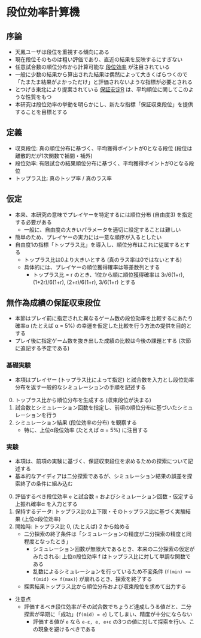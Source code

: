 # 段位効率計算機

## 序論
* 天鳳ユーザは段位を重視する傾向にある
* 現在段位そのものは粗い評価であり、直近の結果を反映するにすぎない
* 任意試合数の順位分布から計算可能な [段位効率](http://tenhou.net/man/#RANKING) が注目されている
* 一般に少数の結果から算出された結果は偶然によって大きくばらつくので「たまたま結果がよかっただけ」と評価されないような指標が必要とされる
* とつげき東北により提案されている [保証安定R](http://totutohoku.b23.coreserver.jp/hp/SLtotu14.htm) は、平均順位に関してこのような性質をもつ
* 本研究は段位効率の挙動を明らかにし、新たな指標「保証収束段位」を提供することを目標とする

## 定義
* 収束段位: 真の順位分布に基づく、平均獲得ポイントが0となる段位 (段位は離散的だが1次関数で補間・補外)
* 段位効率: 有限試合の結果順位分布に基づく、平均獲得ポイントが0となる段位
* トップラス比: 真のトップ率 / 真のラス率

## 仮定
* 本来、本研究の意味でプレイヤーを特定するには順位分布 (自由度3) を指定する必要がある
    * 一般に、自由度の大きいパラメータを適切に設定することは難しい
* 簡単のため、プレイヤーの実力には一意な順序が入るとしたい
* 自由度1の指標「トップラス比」を導入し、順位分布はこれに従属するとする
    * トップラス比は0より大きいとする (真のラス率は0ではないとする)
    * 具体的には、プレイヤーの順位獲得確率は等差数列とする
        * トップラス比 = r のとき、1位から順に順位獲得確率は 3r/6(1+r), (1+2r)/6(1+r), (2+r)/6(1+r), 3/6(1+r) とする

## 無作為成績の保証収束段位
* 本節はプレイ前に指定された異なるゲーム数の段位効率を比較するにあたり確率α (たとえば α = 5%) の幸運を仮定した比較を行う方法の提供を目的とする
* プレイ後に指定ゲーム数を抜き出した成績の比較は今後の課題とする (次節に追記する予定である)

### 基礎実験
* 本項はプレイヤー (トップラス比によって指定) と試合数を入力とし段位効率分布を返す一般的なシミュレーションの手順を記述する

0. トップラス比から順位分布を生成する (収束段位が決まる)
0. 試合数とシミュレーション回数を指定し、前項の順位分布に基づいたシミュレーションを行う
0. シミュレーション結果 (段位効率の分布) を観察する
    * 特に、上位α段位効率 (たとえば α = 5%) に注目する

### 実験
* 本項は、前項の実験に基づく、保証収束段位を求めるための探索について記述する
* 基本的なアイディアは二分探索であるが、シミュレーション結果の誤差を探索終了の条件に組み込む

0. 評価するべき段位効率 `e` と試合数 `n` およびシミュレーション回数・仮定する上振れ確率α を入力とする
0. 保持するデータ: トップラス比の上下限・そのトップラス比に基づく実験結果 (上位α段位効率)
0. 開始時: トップラス比 0, (たとえば) 2 から始める
    * 二分探索の終了条件は「シミュレーションの精度が二分探索の精度と同程度となったとき」
        * シミュレーション回数が無限大であるとき、本来の二分探索の仮定がみたされる: 上位α段位効率 f はトップラス比に対して単調な関数である
        * 乱数によるシミュレーションを行っているため不変条件 (`f(min) <= f(mid) <= f(max)`) が崩れるとき、探索を終了する
    * 探索結果トップラス比から順位分布および収束段位を求めて出力する
* 注意点
    * 評価するべき段位効率がその試合数でちょうど達成しうる値だと、二分探索が早期に「成功」(`f(mid) = e`) してしまい、精度が十分にならない
        * 評価する値が `e` なら `e-ε, e, e+ε` の3つの値に対して探索を行い、この現象を避けるべきである


